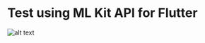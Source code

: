 # Test using ML Kit API for Flutter

![alt text](https://github.com/john-law/tezoro/blob/master/clip/demo.gif "Demo gif")
